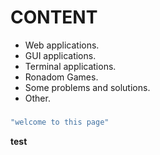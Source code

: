 # CONTENT
* Web applications.
* GUI applications.
* Terminal applications.
* Ronadom Games.
* Some problems and solutions.
* Other.
### 
```cpp
"welcome to this page"
```
**test**

